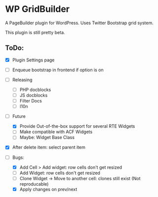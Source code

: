 WP GridBuilder
===============

A PageBuilder plugin for WordPress.
Uses Twitter Bootstrap grid system.

This plugin is still pretty beta.

ToDo:
-----
 - [x] Plugin Settings page
 - [ ] Enqueue bootstrap in frontend if option is on

 - [ ] Releasing
	- [ ] PHP docblocks
	- [ ] JS docblocks
	- [ ] Filter Docs
	- [ ] l10n
 - [ ] Future
	- [x] Provide Out-of-the-box support for several RTE Widgets
	- [ ] Make compatible with ACF Widgets
	- [ ] Maybe: Widget Base Class
 - [x] After delete item: select parent item
 - [ ] Bugs:
	- [x] Add Cell > Add widget: row cells don't get resized
	- [ ] Add Widget: row cells don't get resized
	- [ ] Clone Widget -> Move to another cell: clones still exist (Not reproducable)
	- [x] Apply changes on prev/next